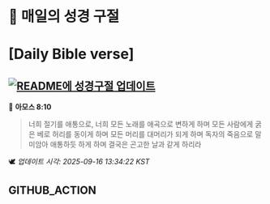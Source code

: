 # 🙏 매일의 성경 구절
# [Daily Bible verse]
## [![README에 성경구절 업데이트](https://github.com/DONGSUKA/first_test/actions/workflows/update-readme-bible.yml/badge.svg)](https://github.com/DONGSUKA/first_test/actions/workflows/update-readme-bible.yml)
<!-- START_BIBLE_VERSE -->
📖 **아모스 8:10**
> 너희 절기를 애통으로, 너희 모든 노래를 애곡으로 변하게 하며 모든 사람에게 굵은 베로 허리를 동이게 하며 모든 머리를 대머리가 되게 하며 독자의 죽음으로 말미암아 애통하듯 하게 하며 결국은 곤고한 날과 같게 하리라

🕊️ _업데이트 시각: 2025-09-16 13:34:22 KST_
  <!-- END_BIBLE_VERSE -->
## GITHUB_ACTION
